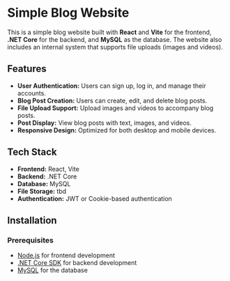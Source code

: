 # Simple Blog Website

This is a simple blog website built with **React** and **Vite** for the frontend, **.NET Core** for the backend, and **MySQL** as the database. The website also includes an internal system that supports file uploads (images and videos).

## Features
- **User Authentication:** Users can sign up, log in, and manage their accounts.
- **Blog Post Creation:** Users can create, edit, and delete blog posts.
- **File Upload Support:** Upload images and videos to accompany blog posts.
- **Post Display:** View blog posts with text, images, and videos.
- **Responsive Design:** Optimized for both desktop and mobile devices.

## Tech Stack
- **Frontend:** React, Vite
- **Backend:** .NET Core
- **Database:** MySQL
- **File Storage:** tbd
- **Authentication:** JWT or Cookie-based authentication

## Installation

### Prerequisites
- [Node.js](https://nodejs.org/) for frontend development
- [.NET Core SDK](https://dotnet.microsoft.com/download) for backend development
- [MySQL](https://www.mysql.com/) for the database